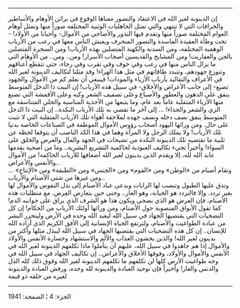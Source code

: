 ------------------------------------------------------------------------

إن الدينونة لغير الله في الاعتقاد والتصور معناها الوقوع في براثن الأوهام
والأساطير والخرافات التي لا تنتهي والتي تمثل الجاهليات الوثنية المختلفة
صوراً منها وتمثل أوهام العوام المختلفة صوراً منها وتقدم فيها النذور
والأضاحي من الأموال- وأحيانا من الأولاد! - تحت وطأة العقيدة الفاسدة
والتصور المنحرف ويعيش الناس معها في رعب من الأرباب الوهمية المختلفة، ومن
السدنة والكهنة المتصلين بهذه الأرباب! ومن السحرة المتصلين بالجن
والعفاريت! ومن المشايخ والقديسين أصحاب الأسرار! ومن.. ومن.. من الأوهام
التي ما يزال الناس منها في رعب وفي خوف وفي تقرب وفي رجاء، حتى تتقطع
أعناقهم وتتوزع جهودهم، وتتبدد طاقاتهم في مثل هذا الهراء! وقد مثلنا
لتكاليف الدينونة لغير الله في الأعراف والتقاليد بأرباب الأزياء والمودات!
فينبغي أن نعلم كم من الأموال والجهود تضيع- إلى جانب الأعراض والأخلاق- في
سبيل هذه الأرباب! إن البيت ذا الدخل المتوسط ينفق على الدهون والعطور
والأصباغ وعلى تصفيف الشعر وكيه وعلى الأقمشة التي تصنع منها الأزياء
المتقلبة عاماً بعد عام، وما يتبعها من الأحذية المناسبة والحلي المتناسقة
مع الزي والشعر والحذاء! ... إلى آخر ما تقضي به تلك الأرباب النكدة.. إن
البيت ذا الدخل المتوسط ينفق نصف دخله ونصف جهده لملاحقة أهواء تلك الأرباب
المتقلبة التي لا تثبت على حال. ومن ورائها اليهود أصحاب رؤوس الأموال
الموظفة في الصناعات الخاصة بدنيا تلك الأرباب! ولا يملك الرجل ولا المرأة
وهما في هذا الكد الناصب أن يتوقفا لحظة عن تلبية ما تقتضيه تلك الدينونة
النكدة من تضيحات في الجهد والمال والعرض والخلق على السواء! وأخيراً تجيء
تكاليف العبودية لحاكمية التشريع البشرية.. وما من أضحية يقدمها عابد الله
لله، إلا ويقدم الذين يدينون لغير الله أضعافها للأرباب الحاكمة! من
الأموال والأنفس والأعراض..  
وتقام أصنام من «الوطن» ومن «القوم» ومن «الجنس» ومن «الطبقة» ومن
«الإنتاج» ... ومن غيرها من شتى الأصنام والأرباب..  
وتدق عليها الطبول وتنصب لها الرايات ويدعى عباد الأصنام إلى بذل النفوس
والأموال لها بغير تردد. وإلا فالتردد هو الخيانة، وهو العار.. وحتى حين
يتعارض العِرض. مع متطلبات هذه الأصنام، فإن العرض هو الذي يضحى ويكون هذا
هو الشرف الذي يراق على جوانبه الدم! كما تقول الأبواق المنصوبة حول
الأصنام، ومن ورائها أولئك الأرباب من الحكام! إن كل التضحيات التي يقتضيها
الجهاد في سبيل الله ليعبد الله وحده في الأرض وليتحرر البشر من عبادة
الطواغيت والأصنام، ولترتفع الحياة الإنسانية إلى الأفق الكريم الذي أراده
الله للإنسان.. إن كل هذه التضحيات التي يقتضيها الجهاد في سبيل الله ليبذل
مثلها وأكثر من يدينون لغير الله! والذين يخشون العذاب والألم والاستشهاد
وخسارة الأنفس والأولاد والأموال إذا هم جاهدوا في سبيل الله، عليهم أن
يتأملوا ماذا تكلفهم الدينونة لغير الله في الأنفس والأموال والأولاد،
وفوقها الأخلاق والأعراض.. إن تكاليف الجهاد في سبيل الله في وجه طواغيت
الأرض كلها لن تكلفهم ما تكلفهم الدينونة لغير الله وفوق ذلك كله الذل
والدنس والعار! وأخيراً فإن توحيد العبادة والدينونة لله وحده، ورفض العبادة
والدينونة لغيره من خلقه ذو قيمة

------------------------------------------------------------------------

الجزء: 4 ¦ الصفحة: 1941
